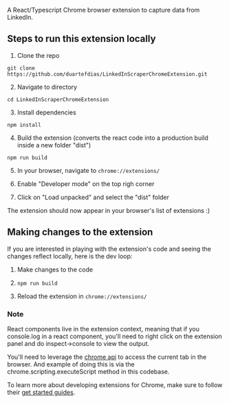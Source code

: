 A React/Typescript Chrome browser extension to capture data from LinkedIn.

## Steps to run this extension locally

1. Clone the repo

```
git clone https://github.com/duartefdias/LinkedInScraperChromeExtension.git
```

2. Navigate to directory

```
cd LinkedInScraperChromeExtension
```

3. Install dependencies

```
npm install
```

4. Build the extension (converts the react code into a production build inside a new folder "dist")

```
npm run build
```

5. In your browser, navigate to ```chrome://extensions/```

6. Enable "Developer mode" on the top righ corner

7. Click on "Load unpacked" and select the "dist" folder

The extension should now appear in your browser's list of extensions :)

## Making changes to the extension

If you are interested in playing with the extension's code and seeing the changes reflect locally, here is the dev loop:

1. Make changes to the code

2. ```npm run build```

3. Reload the extension in ```chrome://extensions/```

### Note
 React components live in the extension context, meaning that if you console.log in a react component, you'll need to right click on the extension panel and do inspect->console to view the output.

 You'll need to leverage the [chrome api](https://developer.chrome.com/docs/extensions/reference/api) to access the current tab in the browser. And example of doing this is via the chrome.scripting.executeScript method in this codebase.

To learn more about developing extensions for Chrome, make sure to follow their [get started guides](https://developer.chrome.com/docs/extensions/get-started).
